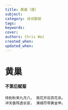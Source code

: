 ```yaml
---
title: 黄巢（唐）
subject: 
category: 诗词歌赋
tags: 
keywords: 
cover: 
authors: Chris Wei
created_when: 
updated_when: 
---
```


# 黄巢

#### 不第后赋菊

```
待到秋来九月八， 我花开后百花杀。
冲天香阵透长安， 满城尽带黄金甲。
```
